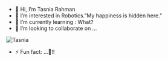 - 👋 Hi, I’m Tasnia Rahman
- 👀 I’m interested in Robotics."My happiness is hidden here."
- 🌱 I’m currently learning : What?
- 💞️ I’m looking to collaborate on ...
<img src="![TASNIA](https://github.com/user-attachments/assets/f7f10f33-1ff5-4e42-9d55-21bdd9f45838)" alt="Tasnia">

- ⚡ Fun fact: ...👀‼

<!---
Tasnia22/Tasnia22 is a ✨ special ✨ repository because its `README.md` (this file) appears on your GitHub profile.
You can click the Preview link to take a look at your changes.
--->
